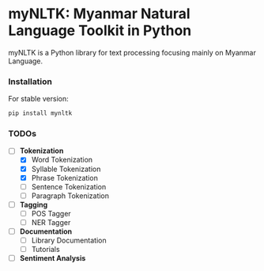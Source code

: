 # myNLTK: Myanmar Natural Language Toolkit in Python

myNLTK is a Python library for text processing focusing mainly on Myanmar Language.

### Installation
For stable version:
```sh
pip install mynltk
```

### TODOs
* [ ] **Tokenization**
    - [x] Word Tokenization
    - [x] Syllable Tokenization
    - [x] Phrase Tokenization
    - [ ] Sentence Tokenization
    - [ ] Paragraph Tokenization 
* [ ] **Tagging**
    - [ ] POS Tagger
    - [ ] NER Tagger
* [ ] **Documentation**
    - [ ] Library Documentation
    - [ ] Tutorials
* [ ] **Sentiment Analysis**
